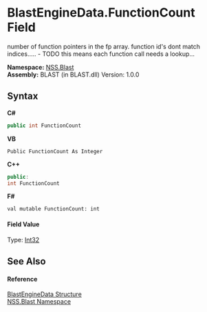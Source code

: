 # BlastEngineData.FunctionCount Field
 

number of function pointers in the fp array. function id's dont match indices..... - TODO this means each function call needs a lookup...

**Namespace:**&nbsp;<a href="88b55311-4a89-0894-e27a-e157e443c7f7.md">NSS.Blast</a><br />**Assembly:**&nbsp;BLAST (in BLAST.dll) Version: 1.0.0

## Syntax

**C#**<br />
``` C#
public int FunctionCount
```

**VB**<br />
``` VB
Public FunctionCount As Integer
```

**C++**<br />
``` C++
public:
int FunctionCount
```

**F#**<br />
``` F#
val mutable FunctionCount: int
```


#### Field Value
Type: <a href="https://docs.microsoft.com/dotnet/api/system.int32" target="_blank" rel="noopener noreferrer">Int32</a>

## See Also


#### Reference
<a href="54e0839f-a7d2-83ae-b999-168019175d84.md">BlastEngineData Structure</a><br /><a href="88b55311-4a89-0894-e27a-e157e443c7f7.md">NSS.Blast Namespace</a><br />